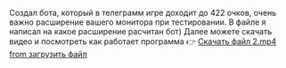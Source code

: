 Создал бота, который в телеграмм игре доходит до 422 очков, очень важно расширение вашего монитора при тестировании. В файле я написал на какое расширение расчитан бот)
Далее можете скачать видео и посмотреть как работает программа :point_right:
<a href="https://wdfiles.ru/bb4db0f~i?f4a17960a69146c97839d2b35be02486" target="_blank" title="Download From загрузить файл">Скачать файл 2.mp4 from загрузить файл</a>


